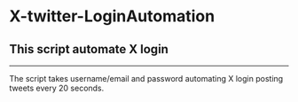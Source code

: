 # X-twitter-LoginAutomation
This script automate X login
--------------------------------------------------------------------
---------------------------------------------------------------------
The script takes username/email and password automating X login posting tweets every 20 seconds.

